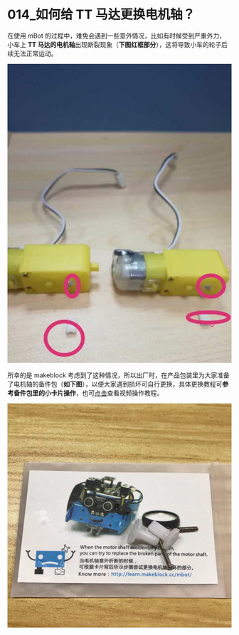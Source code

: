 # 014\_如何给 TT 马达更换电机轴？

在使用 mBot 的过程中，难免会遇到一些意外情况，比如有时候受到严重外力，小车上 **TT 马达的电机轴**出现断裂现象（**下图红框部分**），这将导致小车的轮子后续无法正常运动。

![](.gitbook/assets/image%20%288%29.png)

所幸的是 makeblock 考虑到了这种情况，所以出厂时，在产品包装里为大家准备了电机轴的备件包（**如下图**），以便大家遇到损坏可自行更换，具体更换教程可**参考备件包里的小卡片操作**，也可[点击](http://v.youku.com/v_show/id_XMTI0ODc5NTk1Mg==.html)查看视频操作教程。

![](.gitbook/assets/image%20%283%29.png)

